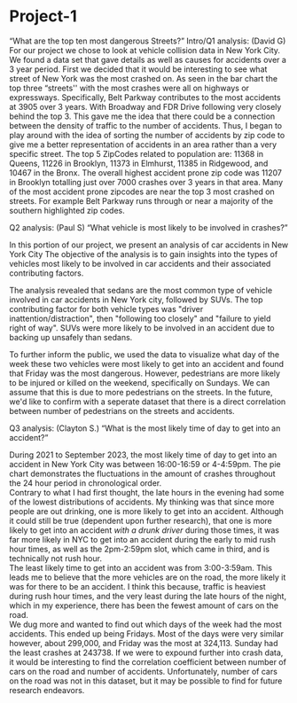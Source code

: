 # Project-1
“What are the top ten most dangerous Streets?”
Intro/Q1 analysis: (David G)
For our project we chose to look at vehicle collision data in New York City. We found a data set that gave details as well as causes for accidents over a 3 year period.  First we decided that it would be interesting to see what street of New York was the most crashed on. As seen in the bar chart the top three “streets'' with the most crashes were all on highways or expressways. Specifically, Belt Parkway contributes to the most accidents at 3905 over 3 years. With Broadway and FDR Drive following very closely behind the top 3. This gave me the idea that there could be a connection between the density of traffic to the number of accidents. Thus, I began to play around with the idea of sorting the number of accidents by zip code to give me a better representation of accidents in an area rather than a very specific street. The top 5 ZipCodes related to population are: 11368 in Queens, 11226 in Brooklyn, 11373 in Elmhurst, 11385 in Ridgewood, and 10467 in the Bronx. The overall highest accident prone zip code was 11207 in Brooklyn totalling just over 7000 crashes over 3 years in that area. Many of the most accident prone zipcodes are near the top 3 most crashed on streets. For example Belt Parkway runs through or near a majority of the southern highlighted zip codes.

Q2 analysis: (Paul S)
“What vehicle is most likely to be involved in crashes?”

In this portion of our project, we present an analysis of car accidents in New York City 
The objective of the analysis is to gain insights into the types of 
vehicles most likely to be involved in car accidents and their associated
contributing factors.

The analysis revealed that sedans are the most common type of vehicle involved in car accidents in New York city, 
followed by SUVs. The top contributing factor for both vehicle types was "driver inattention/distraction", then "following too closely"
and "failure to yield right of way". SUVs were more likely to be involved in an accident due to backing up unsafely than sedans.  

To further inform the public, we used the data to visualize what day of the week these two vehicles were most likely
to get into an accident and found that Friday was the most dangerous. 
However, pedestrians are more likely to be injured or killed on the weekend, specifically on Sundays. We can assume 
that this is due to more pedestrians on the streets. In the future, we'd like to confirm with a seperate dataset 
that there is a direct correlation between number of pedestrians on the streets and accidents. 

Q3 analysis: (Clayton S.)
“What is the most likely time of day to get into an accident?”
 
During 2021 to September 2023, the most likely time of day to get into an accident in New York City was between 16:00-16:59 or 4-4:59pm.  The pie chart demonstrates the fluctuations in the amount of crashes throughout the 24 hour period in chronological order.  
Contrary to what I had first thought, the late hours in the evening had some of the lowest distributions of accidents.  My thinking was that since more people are out drinking, one is more likely to get into an accident.  Although it could still be true (dependent upon further research), that one is more likely to get into an accident *with a drunk driver* during those times, it was far more likely in NYC to get into an accident during the early to mid rush hour times, as well as the 2pm-2:59pm slot, which came in third, and is technically not rush hour.  
The least likely time to get into an accident was from 3:00-3:59am.  This leads me to believe that the more vehicles are on the road, the more likely it was for there to be an accident.  I think this because, traffic is heaviest during rush hour times, and the very least during the late hours of the night, which in my experience, there has been the fewest amount of cars on the road.  
We dug more and wanted to find out which days of the week had the most accidents. This ended up being Fridays. Most of the days were very similar however, about 299,000, and Friday was the most at 324,113.  Sunday had the least crashes at 243738.
If we were to expound further into crash data, it would be interesting to find the correlation coefficient between number of cars on the road and number of accidents.  Unfortunately, number of cars on the road was not in this dataset, but it may be possible to find for future research endeavors.  